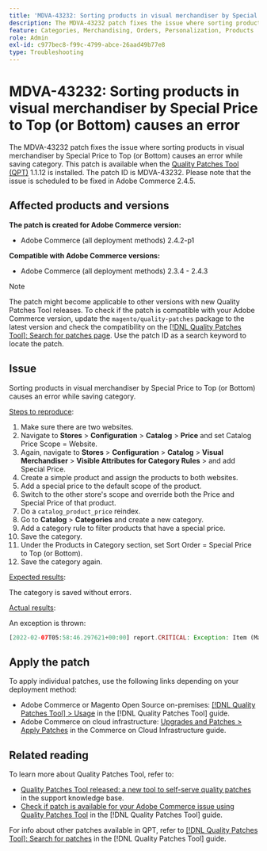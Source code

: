 ```yaml
---
title: 'MDVA-43232: Sorting products in visual merchandiser by Special Price to Top (or Bottom) causes an error'
description: The MDVA-43232 patch fixes the issue where sorting products in visual merchandiser by Special Price to Top (or Bottom) causes an error while saving category. This patch is available when the [Quality Patches Tool (QPT)](https://experienceleague.adobe.com/en/docs/commerce-operations/tools/quality-patches-tool/quality-patches-tool-to-self-serve-quality-patches) 1.1.12 is installed. The patch ID is MDVA-43232. Please note that the issue is scheduled to be fixed in Adobe Commerce 2.4.5.
feature: Categories, Merchandising, Orders, Personalization, Products
role: Admin
exl-id: c977bec8-f99c-4799-abce-26aad49b77e8
type: Troubleshooting
---
```

# MDVA-43232: Sorting products in visual merchandiser by Special Price to Top (or Bottom) causes an error

The MDVA-43232 patch fixes the issue where sorting products in visual merchandiser by Special Price to Top (or Bottom) causes an error while saving category. This patch is available when the [Quality Patches Tool (QPT)](https://experienceleague.adobe.com/en/docs/commerce-operations/tools/quality-patches-tool/quality-patches-tool-to-self-serve-quality-patches) 1.1.12 is installed. The patch ID is MDVA-43232. Please note that the issue is scheduled to be fixed in Adobe Commerce 2.4.5.

## Affected products and versions

**The patch is created for Adobe Commerce version:**

* Adobe Commerce (all deployment methods) 2.4.2-p1

**Compatible with Adobe Commerce versions:**

* Adobe Commerce (all deployment methods) 2.3.4 - 2.4.3

>[!NOTE]
>
>The patch might become applicable to other versions with new Quality Patches Tool releases. To check if the patch is compatible with your Adobe Commerce version, update the `magento/quality-patches` package to the latest version and check the compatibility on the [[!DNL Quality Patches Tool]: Search for patches page](https://experienceleague.adobe.com/en/docs/commerce-operations/tools/quality-patches-tool/quality-patches-tool-to-self-serve-quality-patches). Use the patch ID as a search keyword to locate the patch.

## Issue

Sorting products in visual merchandiser by Special Price to Top (or Bottom) causes an error while saving category.

<u>Steps to reproduce</u>:

1. Make sure there are two websites.
1. Navigate to **Stores** > **Configuration** > **Catalog** > **Price** and set Catalog Price Scope = Website.
1. Again, navigate to **Stores** > **Configuration** > **Catalog** > **Visual Merchandiser** > **Visible Attributes for Category Rules** > and add Special Price.
1. Create a simple product and assign the products to both websites.
1. Add a special price to the default scope of the product.
1. Switch to the other store's scope and override both the Price and Special Price of that product.
1. Do a `catalog_product_price` reindex.
1. Go to **Catalog** > **Categories** and create a new category.
1. Add a category rule to filter products that have a special price.
1. Save the category.
1. Under the Products in Category section, set Sort Order = Special Price to Top (or Bottom).
1. Save the category again.

<u>Expected results</u>:

The category is saved without errors.

<u>Actual results</u>:

An exception is thrown:

```php
[2022-02-07T05:58:46.297621+00:00] report.CRITICAL: Exception: Item (Magento\Catalog\Model\Product\Interceptor) with the same ID "1" already exists. in /lib/internal/Magento/Framework/Data/Collection.php:407
```

## Apply the patch

To apply individual patches, use the following links depending on your deployment method:

* Adobe Commerce or Magento Open Source on-premises: [[!DNL Quality Patches Tool] > Usage](/help/tools/quality-patches-tool/usage.md) in the [!DNL Quality Patches Tool] guide.
* Adobe Commerce on cloud infrastructure: [Upgrades and Patches > Apply Patches](https://experienceleague.adobe.com/docs/commerce-cloud-service/user-guide/develop/upgrade/apply-patches.html) in the Commerce on Cloud Infrastructure guide.

## Related reading

To learn more about Quality Patches Tool, refer to:

* [Quality Patches Tool released: a new tool to self-serve quality patches](https://experienceleague.adobe.com/en/docs/commerce-operations/tools/quality-patches-tool/quality-patches-tool-to-self-serve-quality-patches) in the support knowledge base.
* [Check if patch is available for your Adobe Commerce issue using Quality Patches Tool](/help/tools/quality-patches-tool/patches-available-in-qpt/check-patch-for-magento-issue-with-magento-quality-patches.md) in the [!DNL Quality Patches Tool] guide.

For info about other patches available in QPT, refer to [[!DNL Quality Patches Tool]: Search for patches](https://experienceleague.adobe.com/tools/commerce-quality-patches/index.html) in the [!DNL Quality Patches Tool] guide.
